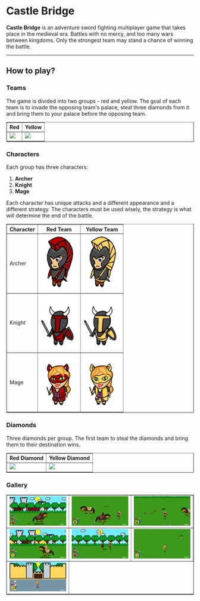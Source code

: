# Castle Bridge

**Castle Bridge** is an adventure sword fighting multiplayer game that takes place in the medieval era.
Battles with no mercy, and too many wars between kingdoms.
Only the strongest team may stand a chance of winning the battle.

---

## How to play?

### Teams

The game is divided into two groups - red and yellow.
The goal of each team is to invade the opposing team's palace, steal three diamonds from it and bring them to your palace before the opposing team.

<table border="1" cellspacing="0">
 <tr>
  <th>Red</th>
  <th>Yellow</th>
 </tr>
 <tr>
  <td>
   <img src="https://raw.githubusercontent.com/idanbachar/castle-bridge-client/master/images/castles/red_castle.png" width="250" />
  </td>
  <td>
   <img src="https://raw.githubusercontent.com/idanbachar/castle-bridge-client/master/images/castles/yellow_castle.png" width="250" />
  </td>
 </tr>
</table>

### Characters

Each group has three characters:
1. **Archer**
2. **Knight**
3. **Mage**

Each character has unique attacks and a different appearance and a different strategy.
The characters must be used wisely, the strategy is what will determine the end of the battle.

<table border="1" cellspacing="0">
 <tr>
  <th>Character</th>
  <th>Red Team</th>
  <th>Yellow Team</th>
 </tr>
 <tr>
  <td>Archer</td>
  <td>
   <img src="https://github.com/idanbachar/castle-bridge-game/raw/master/images/characters/red_archer.png?raw=true" width="100" />
  </td>
  <td>
   <img src="https://github.com/idanbachar/castle-bridge-game/raw/master/images/characters/yellow_archer.png?raw=true" width="100" />
  </td>
 </tr>
 <tr>
  <td>Knight</td>
  <td>
   <img src="https://github.com/idanbachar/castle-bridge-game/raw/master/images/characters/red_knight.png?raw=true" width="100" />
  </td>
  <td>
   <img src="https://github.com/idanbachar/castle-bridge-game/raw/master/images/characters/yellow_knight.png?raw=true" width="100" />
  </td>
 </tr>
 <tr>
  <td>Mage</td>
  <td>
   <img src="https://github.com/idanbachar/castle-bridge-game/raw/master/images/characters/red_mage.png?raw=true" width="100" />
  </td>
  <td>
   <img src="https://github.com/idanbachar/castle-bridge-game/raw/master/images/characters/yellow_mage.png?raw=true" width="100" />
  </td>
 </tr>
</table>

### Diamonds

Three diamonds per group. The first team to steal the diamonds and bring them to their destination wins.

<table border="1" cellspacing="0">
 <tr>
  <th>Red Diamond</th>
  <th>Yellow Diamond</th>
 </tr>
 <tr>
  <td>
   <img src="https://raw.githubusercontent.com/idanbachar/castle-bridge-client/master/images/diamonds/red_diamond.png" width="100" />
  </td>
  <td>
   <img src="https://raw.githubusercontent.com/idanbachar/castle-bridge-client/master/images/diamonds/yellow_diamond.png" width="100" />
  </td>
 </tr>
</table>


### Gallery
<table border="1" cellspacing="0">
 <tr>
  <td>
   <img src="https://raw.githubusercontent.com/idanbachar/castle-bridge-game/master/images/gameplay/gameplay_1.png" width="350" />
  </td>
  <td>
   <img src="https://raw.githubusercontent.com/idanbachar/castle-bridge-game/master/images/gameplay/gameplay_2.png" width="350" />
  </td>
   <td>
   <img src="https://raw.githubusercontent.com/idanbachar/castle-bridge-game/master/images/gameplay/gameplay_3.png" width="350" />
  </td>
 </tr>
 <tr>
  <td>
   <img src="https://raw.githubusercontent.com/idanbachar/castle-bridge-game/master/images/gameplay/gameplay_4.png" width="350" />
  </td>
  <td>
   <img src="https://raw.githubusercontent.com/idanbachar/castle-bridge-game/master/images/gameplay/gameplay_5.png" width="350" />
  </td>
   <td>
   <img src="https://raw.githubusercontent.com/idanbachar/castle-bridge-game/master/images/gameplay/gameplay_6.png" width="350" />
  </td>
 </tr>
 <tr>
  <td>
   <img src="https://raw.githubusercontent.com/idanbachar/castle-bridge-game/master/images/gameplay/gameplay_7.png" width="350" />
  </td>
 </tr>
</table>
